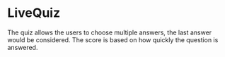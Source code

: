 # LiveQuiz
The quiz allows the users to choose multiple answers, the last answer would be considered. The score is based on how quickly the question is answered.